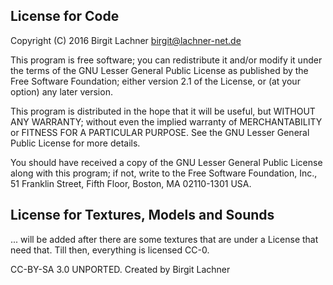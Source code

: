 License for Code
----------------

Copyright (C) 2016 Birgit Lachner <birgit@lachner-net.de>

This program is free software; you can redistribute it and/or modify
it under the terms of the GNU Lesser General Public License as published by
the Free Software Foundation; either version 2.1 of the License, or
(at your option) any later version.

This program is distributed in the hope that it will be useful,
but WITHOUT ANY WARRANTY; without even the implied warranty of
MERCHANTABILITY or FITNESS FOR A PARTICULAR PURPOSE.  See the
GNU Lesser General Public License for more details.

You should have received a copy of the GNU Lesser General Public License along
with this program; if not, write to the Free Software Foundation, Inc.,
51 Franklin Street, Fifth Floor, Boston, MA 02110-1301 USA.


License for Textures, Models and Sounds
---------------------------------------
... will be added after there are some textures that are under a License that need that. Till then, everything is licensed CC-0.


CC-BY-SA 3.0 UNPORTED. Created by Birgit Lachner